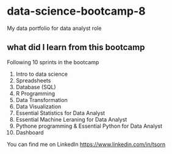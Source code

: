 # data-science-bootcamp-8
My data portfolio for data analyst role

## what did I learn from this bootcamp

Following 10 sprints in the bootcamp
1. Intro to data science
2. Spreadsheets
3. Database (SQL)
4. R Programming
5. Data Transformation
6. Data Visualization
7. Essential Statistics for Data Analyst
8. Essential Machine Leraning for Data Analyst
9. Pythone programming & Essential Python for Data Analyst
10. Dashboard

You can find me on LinkedIn https://www.linkedin.com/in/tsorn
